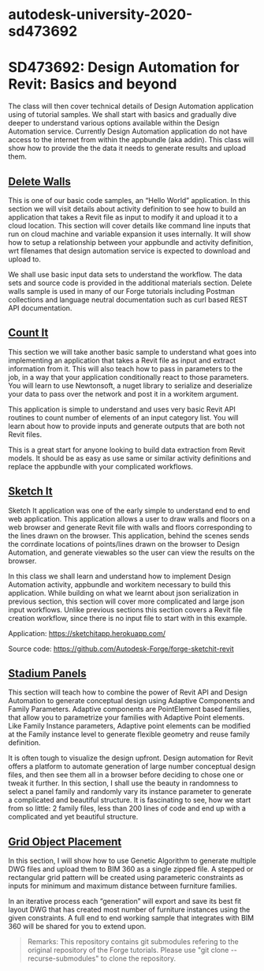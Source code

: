 # autodesk-university-2020-sd473692

# SD473692: Design Automation for Revit: Basics and beyond

The class will then cover technical details of Design Automation application using of tutorial samples. We shall start with basics and gradually dive deeper to understand various options available within the Design Automation service. Currently Design Automation application do not have access to the internet from within the appbundle (aka addin). This class will show how to provide the the data it needs to generate results and upload them.

## [Delete Walls](01-delete-walls)

This is one of our basic code samples, an “Hello World” application. In this section we will visit details about activity definition to see how to build an application that takes a Revit file as input to modify it and upload it to a cloud location. This section will cover details like command line inputs that run on cloud machine and variable expansion it uses internally. It will show how to setup a relationship between your appbundle and activity definition, wrt filenames that design automation service is expected to download and upload to.

We shall use basic input data sets to understand the workflow. The data sets and source code is provided in the additional materials section. Delete walls sample is used in many of our Forge tutorials including Postman collections and language neutral documentation such as curl based REST API documentation.

## [Count It](02-count-it)

This section we will take another basic sample to understand what goes into implementing an application that takes a Revit file as input and extract information from it. This will also teach how to pass in parameters to the job, in a way that your application conditionally react to those parameters. You will learn to use Newtonsoft, a nuget library to serialize and deserialize your data to pass over the network and post it in a workitem argument.

This application is simple to understand and uses very basic Revit API routines to count number of elements of an input category list. You will learn about how to provide inputs and generate outputs that are both not Revit files.

This is a great start for anyone looking to build data extraction from Revit models. It should be as easy as use same or similar activity definitions and replace the appbundle with your complicated workflows. 

## [Sketch It](03-sketch-it)

Sketch It application was one of the early simple to understand end to end web application. This application allows a user to draw walls and floors on a web browser and generate Revit file with walls and floors corresponding to the lines drawn on the browser. This application, behind the scenes sends the corrdinate locations of points/lines drawn on the browser to Design Automation, and generate viewables so the user can view the results on the browser.

In this class we shall learn and understand how to implement Design Automation activity, appbundle and workitem necessary to build this application. While building on what we learnt about json serialization in previous section, this section will cover more complicated and large json input workflows. Unlike previous sections this section covers a Revit file creation workflow, since there is no input file to start with in this example. 

Application: https://sketchitapp.herokuapp.com/

Source code: https://github.com/Autodesk-Forge/forge-sketchit-revit

## [Stadium Panels](04-stadium-panels)

This section will teach how to combine the power of Revit API and Design Automation to generate conceptual design using Adaptive Components and Family Parameters. Adaptive components are PointElement based families, that allow you to parametrize your families with Adaptive Point elements. Like Family Instance parameters, Adaptive point elements can be modified at the Family instance level to generate flexible geometry and reuse family definition.

It is often tough to visualize the design upfront. Design automation for Revit offers a platform to automate generation of large number conceptual design files, and then see them all in a browser before deciding to chose one or tweak it further. In this section, I shall use the beauty in randomness to select a panel family and randomly vary its instance parameter to generate a complicated and beautiful structure. It is fascinating to see, how we start from so little: 2 family files, less than 200 lines of code and end up with a complicated and yet beautiful structure.

## [Grid Object Placement](05-grid-object-placement)

In this section, I will show how to use Genetic Algorithm to generate multiple DWG files and upload them to BIM 360 as a single zipped file. A stepped or rectangular grid pattern will be created using parameteric constraints as inputs for minimum and maximum distance between furniture families. 

In an iterative process each “generation” will export and save its best fit layout DWG that has created most number of furniture instances using the given constraints. A full end to end working sample that integrates with BIM 360 will be shared for you to extend upon.

> Remarks: This repository contains git submodules refering to the original repository of the Forge tutorials. Please use "git clone --recurse-submodules" to clone the repository.

